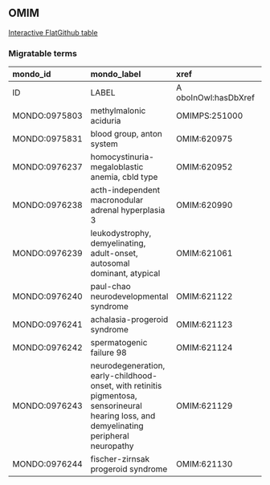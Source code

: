 ## OMIM
[Interactive FlatGithub table](https://flatgithub.com/monarch-initiative/mondo-ingest?filename=src/ontology/slurp/omim.tsv)

### Migratable terms
| mondo_id      | mondo_label                                                                                                                              | xref                 | xref_source                | original_label                                                                                                                           | definition    | parents       |
|:--------------|:-----------------------------------------------------------------------------------------------------------------------------------------|:---------------------|:---------------------------|:-----------------------------------------------------------------------------------------------------------------------------------------|:--------------|:--------------|
| ID            | LABEL                                                                                                                                    | A oboInOwl:hasDbXref | >A oboInOwl:source SPLIT=| |                                                                                                                                          | A IAO:0000115 | SC %          |
| MONDO:0975803 | methylmalonic aciduria                                                                                                                   | OMIMPS:251000        | MONDO:equivalentTo         | Methylmalonic aciduria                                                                                                                   |               |               |
| MONDO:0975831 | blood group, anton system                                                                                                                | OMIM:620975          | MONDO:equivalentTo         | blood group, anton system                                                                                                                |               |               |
| MONDO:0976237 | homocystinuria-megaloblastic anemia, cbld type                                                                                           | OMIM:620952          | MONDO:equivalentTo         | homocystinuria-megaloblastic anemia, cbld type                                                                                           |               | MONDO:0018964 |
| MONDO:0976238 | acth-independent macronodular adrenal hyperplasia 3                                                                                      | OMIM:620990          | MONDO:equivalentTo         | acth-independent macronodular adrenal hyperplasia 3                                                                                      |               | MONDO:0009049 |
| MONDO:0976239 | leukodystrophy, demyelinating, adult-onset, autosomal dominant, atypical                                                                 | OMIM:621061          | MONDO:equivalentTo         | leukodystrophy, demyelinating, adult-onset, autosomal dominant, atypical                                                                 |               | MONDO:0976138 |
| MONDO:0976240 | paul-chao neurodevelopmental syndrome                                                                                                    | OMIM:621122          | MONDO:equivalentTo         | paul-chao neurodevelopmental syndrome                                                                                                    |               |               |
| MONDO:0976241 | achalasia-progeroid syndrome                                                                                                             | OMIM:621123          | MONDO:equivalentTo         | achalasia-progeroid syndrome                                                                                                             |               | MONDO:0020732 |
| MONDO:0976242 | spermatogenic failure 98                                                                                                                 | OMIM:621124          | MONDO:equivalentTo         | spermatogenic failure 98                                                                                                                 |               | MONDO:0004983 |
| MONDO:0976243 | neurodegeneration, early-childhood-onset, with retinitis pigmentosa, sensorineural hearing loss, and demyelinating peripheral neuropathy | OMIM:621129          | MONDO:equivalentTo         | neurodegeneration, early-childhood-onset, with retinitis pigmentosa, sensorineural hearing loss, and demyelinating peripheral neuropathy |               |               |
| MONDO:0976244 | fischer-zirnsak progeroid syndrome                                                                                                       | OMIM:621130          | MONDO:equivalentTo         | fischer-zirnsak progeroid syndrome                                                                                                       |               | MONDO:0020732 |